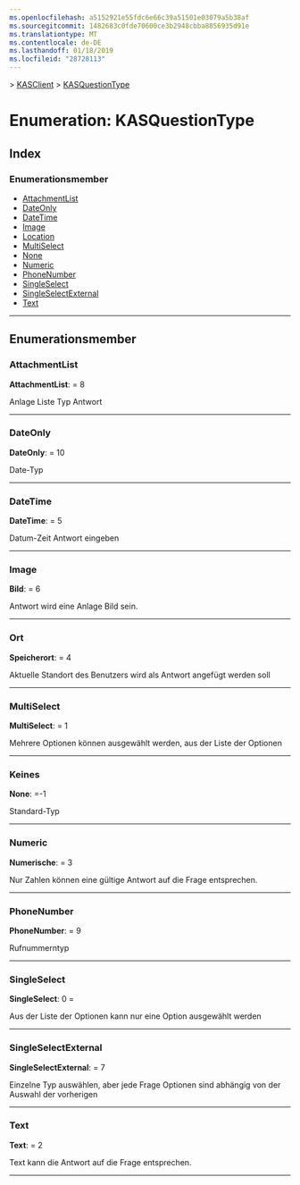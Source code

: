```yaml
---
ms.openlocfilehash: a5152921e55fdc6e66c39a51501e03079a5b38af
ms.sourcegitcommit: 1482683c0fde70600ce3b2948cbba8856935d91e
ms.translationtype: MT
ms.contentlocale: de-DE
ms.lasthandoff: 01/18/2019
ms.locfileid: "28728113"
---
```

[](../README.md) > [KASClient](../modules/kasclient.md) > [KASQuestionType](../enums/kasclient.kasquestiontype.md)

# <a name="enumeration-kasquestiontype"></a>Enumeration: KASQuestionType

## <a name="index"></a>Index 

### <a name="enumeration-members"></a>Enumerationsmember

* [AttachmentList](kasclient.kasquestiontype.md#attachmentlist)
* [DateOnly](kasclient.kasquestiontype.md#dateonly)
* [DateTime](kasclient.kasquestiontype.md#datetime)
* [Image](kasclient.kasquestiontype.md#image)
* [Location](kasclient.kasquestiontype.md#location)
* [MultiSelect](kasclient.kasquestiontype.md#multiselect)
* [None](kasclient.kasquestiontype.md#none)
* [Numeric](kasclient.kasquestiontype.md#numeric)
* [PhoneNumber](kasclient.kasquestiontype.md#phonenumber)
* [SingleSelect](kasclient.kasquestiontype.md#singleselect)
* [SingleSelectExternal](kasclient.kasquestiontype.md#singleselectexternal)
* [Text](kasclient.kasquestiontype.md#text)

---

## <a name="enumeration-members"></a>Enumerationsmember

<a id="attachmentlist"></a>

###  <a name="attachmentlist"></a>AttachmentList

**AttachmentList**: = 8

Anlage Liste Typ Antwort

___

<a id="dateonly"></a>

###  <a name="dateonly"></a>DateOnly

**DateOnly**: = 10

Date-Typ

___

<a id="datetime"></a>

###  <a name="datetime"></a>DateTime

**DateTime**: = 5

Datum-Zeit Antwort eingeben

___

<a id="image"></a>

###  <a name="image"></a>Image

**Bild**: = 6

Antwort wird eine Anlage Bild sein.

___

<a id="location"></a>

###  <a name="location"></a>Ort

**Speicherort**: = 4

Aktuelle Standort des Benutzers wird als Antwort angefügt werden soll

___

<a id="multiselect"></a>

###  <a name="multiselect"></a>MultiSelect

**MultiSelect**: = 1

Mehrere Optionen können ausgewählt werden, aus der Liste der Optionen

___

<a id="none"></a>

###  <a name="none"></a>Keines

**None**: =-1

Standard-Typ

___

<a id="numeric"></a>

###  <a name="numeric"></a>Numeric

**Numerische**: = 3

Nur Zahlen können eine gültige Antwort auf die Frage entsprechen.

___

<a id="phonenumber"></a>

###  <a name="phonenumber"></a>PhoneNumber

**PhoneNumber**: = 9

Rufnummerntyp

___

<a id="singleselect"></a>

###  <a name="singleselect"></a>SingleSelect

**SingleSelect**: 0 =

Aus der Liste der Optionen kann nur eine Option ausgewählt werden

___

<a id="singleselectexternal"></a>

###  <a name="singleselectexternal"></a>SingleSelectExternal

**SingleSelectExternal**: = 7

Einzelne Typ auswählen, aber jede Frage Optionen sind abhängig von der Auswahl der vorherigen

___

<a id="text"></a>

###  <a name="text"></a>Text

**Text**: = 2

Text kann die Antwort auf die Frage entsprechen.

___

